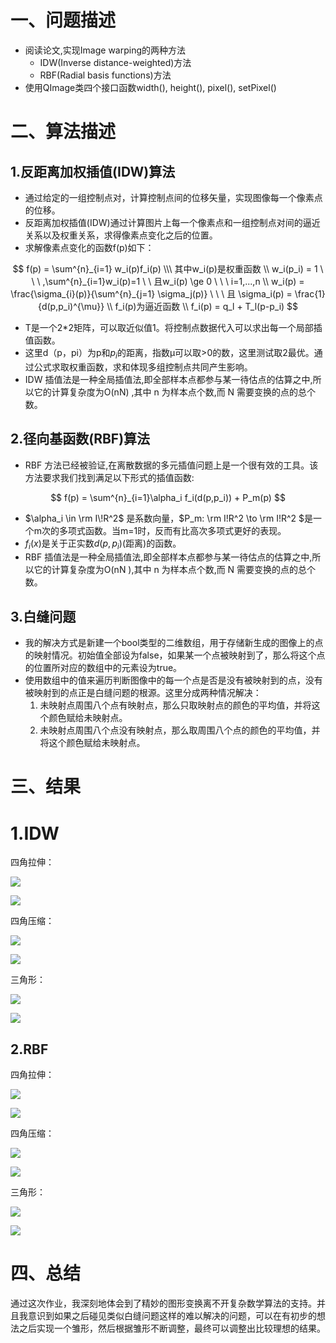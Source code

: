 # 一、问题描述

- 阅读论文,实现Image warping的两种方法
  - IDW(Inverse distance-weighted)方法
  - RBF(Radial basis functions)方法
- 使用QImage类四个接口函数width(), height(), pixel(), setPixel()

# 二、算法描述

## 1.反距离加权插值(IDW)算法

- 通过给定的一组控制点对，计算控制点间的位移矢量，实现图像每一个像素点的位移。
- 反距离加权插值(IDW)通过计算图片上每一个像素点和一组控制点对间的逼近关系以及权重关系，求得像素点变化之后的位置。
- 求解像素点变化的函数f(p)如下：

$$
f(p) = \sum^{n}_{i=1} w_i(p)f_i(p) \\\
其中w_i(p)是权重函数 \\
w_i(p_i) = 1 \ \ \ ,\sum^{n}_{i=1}w_i(p)=1 \ \ 且w_i(p) \ge 0 \ \ \ i=1,...,n  \\
w_i(p) = \frac{\sigma_{i}(p)}{\sum^{n}_{j=1} \sigma_j(p)} \ \ \ 且 \sigma_i(p) = \frac{1}{d(p,p_i)^{\mu}}  \\
f_i(p)为逼近函数 \\
f_i(p) = q_l + T_l(p-p_i)
$$

- T是一个2*2矩阵，可以取近似值1。将控制点数据代入可以求出每一个局部插值函数。 
- 这里d（p，pi）为p和$p_i$的距离，指数μ可以取>0的数，这里测试取2最优。通过公式求取权重函数，求和体现多组控制点共同产生影响。
- IDW 插值法是一种全局插值法,即全部样本点都参与某一待估点的估算之中,所以它的计算复杂度为O(nN) ,其中 n 为样本点个数,而 N 需要变换的点的总个数。

## 2.径向基函数(RBF)算法

- RBF 方法已经被验证,在离散数据的多元插值问题上是一个很有效的工具。该方法要求我们找到满足以下形式的插值函数:

$$
f(p) = \sum^{n}_{i=1}\alpha_i f_i(d(p,p_i)) + P_m(p)
$$

- $\alpha_i \in \rm I\!R^2$ 是系数向量，$P_m: \rm I\!R^2 \to \rm I\!R^2 $是一个m次的多项式函数。当m=1时，反而有比高次多项式更好的表现。
- $f_i(x)$是关于正实数$d(p,p_i)$(距离)的函数。
- RBF 插值法是一种全局插值法,即全部样本点都参与某一待估点的估算之中,所以它的计算复杂度为O(nN ),其中 n 为样本点个数,而 N 需要变换的点的总个数。



## 3.白缝问题

- 我的解决方式是新建一个bool类型的二维数组，用于存储新生成的图像上的点的映射情况。初始值全部设为false，如果某一个点被映射到了，那么将这个点的位置所对应的数组中的元素设为true。
- 使用数组中的值来遍历判断图像中的每一个点是否是没有被映射到的点，没有被映射到的点正是白缝问题的根源。这里分成两种情况解决：
  1. 未映射点周围八个点有映射点，那么只取映射点的颜色的平均值，并将这个颜色赋给未映射点。
  2. 未映射点周围八个点没有映射点，那么取周围八个点的颜色的平均值，并将这个颜色赋给未映射点。

# 三、结果

# 1.IDW

四角拉伸：

![](https://raw.githubusercontent.com/SouthEastUniversityLinuxClub/ImageWarping/master/1.png)

![](https://raw.githubusercontent.com/SouthEastUniversityLinuxClub/ImageWarping/master/2.png)

四角压缩：

![](https://raw.githubusercontent.com/SouthEastUniversityLinuxClub/ImageWarping/master/3.png)

![](https://raw.githubusercontent.com/SouthEastUniversityLinuxClub/ImageWarping/master/4.png)

三角形：

![](https://raw.githubusercontent.com/SouthEastUniversityLinuxClub/ImageWarping/master/5.png)

![](https://raw.githubusercontent.com/SouthEastUniversityLinuxClub/ImageWarping/master/6.png)

## 2.RBF

四角拉伸：

![](https://raw.githubusercontent.com/SouthEastUniversityLinuxClub/ImageWarping/master/7.png)

![](https://raw.githubusercontent.com/SouthEastUniversityLinuxClub/ImageWarping/master/8.png)

四角压缩：

![](https://raw.githubusercontent.com/SouthEastUniversityLinuxClub/ImageWarping/master/9.png)

![](https://raw.githubusercontent.com/SouthEastUniversityLinuxClub/ImageWarping/master/10.png)

三角形：

![](https://raw.githubusercontent.com/SouthEastUniversityLinuxClub/ImageWarping/master/11.png)

![](https://raw.githubusercontent.com/SouthEastUniversityLinuxClub/ImageWarping/master/12.png)



# 四、总结

​	通过这次作业，我深刻地体会到了精妙的图形变换离不开复杂数学算法的支持。并且我意识到如果之后碰见类似白缝问题这样的难以解决的问题，可以在有初步的想法之后实现一个雏形，然后根据雏形不断调整，最终可以调整出比较理想的结果。